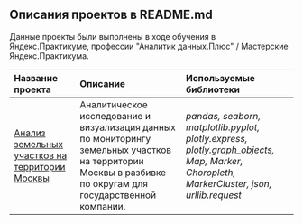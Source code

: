 ## Описания проектов в README.md

Данные проекты были выполнены в ходе обучения в Яндекс.Практикуме, профессии "Аналитик данных.Плюс" / Мастерские Яндекс.Практикума.

| Название проекта | Описание | Используемые библиотеки | 
| :---------------------- | :---------------------- | :---------------------- |
| [Анализ земельных участков на территории Москвы](Департамент_Москвы) | Аналитическое исследование и визуализация данных по мониторингу земельных участков на территории Москвы в разбивке по округам для государственной компании.| *pandas, seaborn, matplotlib.pyplot, plotly.express, plotly.graph_objects, Map, Marker, Choropleth, MarkerCluster, json, urllib.request* |
